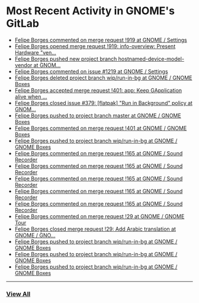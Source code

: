 # Most Recent Activity in GNOME's GitLab

<!-- BLOG-POST-LIST:START -->
- [Felipe Borges commented on merge request !919 at GNOME / Settings](https://gitlab.gnome.org/GNOME/gnome-control-center/-/merge_requests/919#note_987345)
- [Felipe Borges opened merge request !919: info-overview: Present Hardware &quot;ven...](https://gitlab.gnome.org/GNOME/gnome-control-center/-/merge_requests/919)
- [Felipe Borges pushed new project branch hostnamed-device-model-vendor at GNOM...](https://gitlab.gnome.org/GNOME/gnome-control-center/-/commits/hostnamed-device-model-vendor)
- [Felipe Borges commented on issue #1219 at GNOME / Settings](https://gitlab.gnome.org/GNOME/gnome-control-center/-/issues/1219#note_987109)
- [Felipe Borges deleted project branch wip/run-in-bg at GNOME / GNOME Boxes](https://gitlab.gnome.org/GNOME/gnome-boxes/-/commits/wip/run-in-bg)
- [Felipe Borges accepted merge request !401: app: Keep GApplication alive when ...](https://gitlab.gnome.org/GNOME/gnome-boxes/-/merge_requests/401)
- [Felipe Borges closed issue #379: [flatpak] &quot;Run in Background&quot; policy at GNOM...](https://gitlab.gnome.org/GNOME/gnome-boxes/-/issues/379)
- [Felipe Borges pushed to project branch master at GNOME / GNOME Boxes](https://gitlab.gnome.org/GNOME/gnome-boxes/-/compare/74580034dc58842009ca315a486cec2191f47d97...48fed39634553d0d745a7a467cc2c088505732c4)
- [Felipe Borges commented on merge request !401 at GNOME / GNOME Boxes](https://gitlab.gnome.org/GNOME/gnome-boxes/-/merge_requests/401#note_985469)
- [Felipe Borges pushed to project branch wip/run-in-bg at GNOME / GNOME Boxes](https://gitlab.gnome.org/GNOME/gnome-boxes/-/compare/4cfde64ac3644ffd79aaf5eefad05a2f921697c7...48fed39634553d0d745a7a467cc2c088505732c4)
- [Felipe Borges commented on merge request !165 at GNOME / Sound Recorder](https://gitlab.gnome.org/GNOME/gnome-sound-recorder/-/merge_requests/165#note_980581)
- [Felipe Borges commented on merge request !165 at GNOME / Sound Recorder](https://gitlab.gnome.org/GNOME/gnome-sound-recorder/-/merge_requests/165#note_980579)
- [Felipe Borges commented on merge request !165 at GNOME / Sound Recorder](https://gitlab.gnome.org/GNOME/gnome-sound-recorder/-/merge_requests/165#note_980578)
- [Felipe Borges commented on merge request !165 at GNOME / Sound Recorder](https://gitlab.gnome.org/GNOME/gnome-sound-recorder/-/merge_requests/165#note_980577)
- [Felipe Borges commented on merge request !165 at GNOME / Sound Recorder](https://gitlab.gnome.org/GNOME/gnome-sound-recorder/-/merge_requests/165#note_980576)
- [Felipe Borges commented on merge request !29 at GNOME / GNOME Tour](https://gitlab.gnome.org/GNOME/gnome-tour/-/merge_requests/29#note_980573)
- [Felipe Borges closed merge request !29: Add Arabic translation at GNOME / GNO...](https://gitlab.gnome.org/GNOME/gnome-tour/-/merge_requests/29)
- [Felipe Borges pushed to project branch wip/run-in-bg at GNOME / GNOME Boxes](https://gitlab.gnome.org/GNOME/gnome-boxes/-/commit/4cfde64ac3644ffd79aaf5eefad05a2f921697c7)
- [Felipe Borges pushed to project branch wip/run-in-bg at GNOME / GNOME Boxes](https://gitlab.gnome.org/GNOME/gnome-boxes/-/compare/67182c0740b162e7ba041a2f5d84121fbb156028...546aba6b5592d1bf23f0109b3f1e97c1e9b162c7)
- [Felipe Borges pushed to project branch wip/run-in-bg at GNOME / GNOME Boxes](https://gitlab.gnome.org/GNOME/gnome-boxes/-/commit/67182c0740b162e7ba041a2f5d84121fbb156028)
<!-- BLOG-POST-LIST:END -->

___

### [View All](https://gitlab.gnome.org/users/felipeborges/activity)
